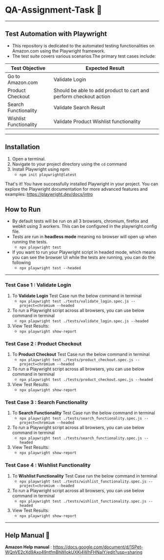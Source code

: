 # QA-Assignment-Task 📝
---
## Test Automation with Playwright
- This repository is dedicated to the automated testing functionalities on Amazon.com using the Playwright framework. 
- The test suite covers various scenarios.The primary test cases include:

| Test Objective | Expected Result |
| ------------- | ------------- |
| Go to Amazon.com  | Validate Login  |
| Product Checkout | Should be able to add product to cart and perform checkout action  |
|Search Functionality | Validate Search Result  |
| Wishlist Functionality | Validate Product Wishlist functionality  |

---
## Installation
1. Open a terminal.
2. Navigate to your project directory using the `cd` command
3. Install Playwright using npm:
    - ```npm init playwright@latest```

That's it! You have successfully installed Playwright in your project. You can explore the Playwright documentation for more advanced features and examples: https://playwright.dev/docs/intro

## How to Run 
- By default tests will be run on all 3 browsers, chromium, firefox and webkit using 3 workers. This can be configured in the playwright.config file. 
- Tests are run in <b>headless mode</b> meaning no browser will open up when running the tests.
    - `npx playwright test`
- If you want to run your Playwright script in headed mode, which means you can see the browser UI while the tests are running, you can do the following
    - `npx playwright test --headed`
---
### Test Case 1 : Validate Login
1. To <b>Validate Login</b> Test Case run the below command in terminal
    - ``npx playwright test ./tests/validate_login.spec.js --project=chromium --headed``
2. To run a Playwright script across all browsers, you can use  below command in terminal 
     - ``npx playwright test ./tests/validate_login.spec.js --headed``
3. View Test Results:
     - ``npx playwright show-report``

### Test Case 2 : Product Checkout
1. To <b>Product Checkout</b> Test Case run the below command in terminal
    - ``npx playwright test ./tests/product_checkout.spec.js --project=chromium --headed``
2. To run a Playwright script across all browsers, you can use  below command in terminal 
     - ``npx playwright test ./tests/product_checkout.spec.js --headed``
3. View Test Results:
     - ``npx playwright show-report``

### Test Case 3 : Search Functionality
1. To <b>Search Functionality</b> Test Case run the below command in terminal
    - ``npx playwright test ./tests/search_functionality.spec.js --project=chromium --headed``
2. To run a Playwright script across all browsers, you can use  below command in terminal 
     - ``npx playwright test ./tests/search_functionality.spec.js --headed``
3. View Test Results:
     - ``npx playwright show-report``

### Test Case 4 : Wishlist Functionality
1. To <b>Wishlist Functionality</b> Test Case run the below command in terminal
    - ``npx playwright test ./tests/wishlist_functionality.spec.js --project=chromium --headed``
2. To run a Playwright script across all browsers, you can use  below command in terminal 
     - ``npx playwright test ./tests/wishlist_functionality.spec.js --headed``
3. View Test Results:
     - ``npx playwright show-report``
---
## Help Manual 📘
**Amazon Help manual** : https://docs.google.com/document/d/1SPet-WQnVE2cXd9Axo49ntfmBhWIokUXKj4WhFHNaIY/edit?usp=sharing
